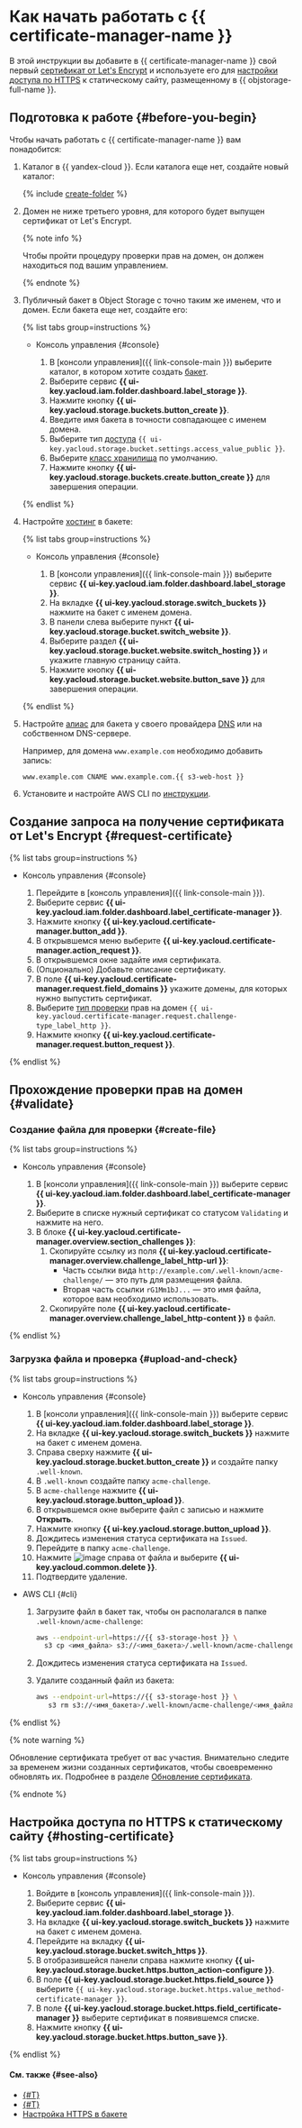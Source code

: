 # Как начать работать с {{ certificate-manager-name }}

В этой инструкции вы добавите в {{ certificate-manager-name }} свой первый [сертификат от Let's Encrypt](../concepts/managed-certificate.md) и используете его для [настройки доступа по HTTPS](../../storage/operations/hosting/certificate.md) к статическому сайту, размещенному в {{ objstorage-full-name }}. 

## Подготовка к работе {#before-you-begin}

Чтобы начать работать с {{ certificate-manager-name }} вам понадобится:

1. Каталог в {{ yandex-cloud }}. Если каталога еще нет, создайте новый каталог:

    {% include [create-folder](../../_includes/create-folder.md) %}
  
1. Домен не ниже третьего уровня, для которого будет выпущен сертификат от Let's Encrypt.

    {% note info %}

    Чтобы пройти процедуру проверки прав на домен, он должен находиться под вашим управлением.

    {% endnote %}

1. Публичный бакет в Object Storage с точно таким же именем, что и домен. Если бакета еще нет, создайте его:

    {% list tabs group=instructions %}

    - Консоль управления {#console}

        1. В [консоли управления]({{ link-console-main }}) выберите каталог, в котором хотите создать [бакет](../../storage/concepts/bucket.md).
        1. Выберите сервис **{{ ui-key.yacloud.iam.folder.dashboard.label_storage }}**. 
        1. Нажмите кнопку **{{ ui-key.yacloud.storage.buckets.button_create }}**.
        1. Введите имя бакета в точности совпадающее с именем домена.
        1. Выберите тип [доступа](../../storage/concepts/bucket.md#bucket-access) `{{ ui-key.yacloud.storage.bucket.settings.access_value_public }}`.
        1. Выберите [класс хранилища](../../storage/concepts/storage-class.md) по умолчанию.
        1. Нажмите кнопку **{{ ui-key.yacloud.storage.buckets.create.button_create }}** для завершения операции.
     
    {% endlist %}
    
1. Настройте [хостинг](../../storage/operations/hosting/setup.md) в бакете:

    {% list tabs group=instructions %}

    - Консоль управления {#console}

        1. В [консоли управления]({{ link-console-main }}) выберите сервис **{{ ui-key.yacloud.iam.folder.dashboard.label_storage }}**.
        1. На вкладке **{{ ui-key.yacloud.storage.switch_buckets }}** нажмите на бакет с именем домена.
        1. В панели слева выберите пункт **{{ ui-key.yacloud.storage.bucket.switch_website }}**.
        1. Выберите раздел **{{ ui-key.yacloud.storage.bucket.website.switch_hosting }}** и укажите главную страницу сайта.
        1. Нажмите кнопку **{{ ui-key.yacloud.storage.bucket.website.button_save }}** для завершения операции.

    {% endlist %}

1. Настройте [алиас](../../storage/operations/hosting/own-domain.md) для бакета у своего провайдера [DNS](../../glossary/dns.md) или на собственном DNS-сервере.

    Например, для домена `www.example.com` необходимо добавить запись:

    ```
    www.example.com CNAME www.example.com.{{ s3-web-host }}
    ```

1. Установите и настройте AWS CLI по [инструкции](../../storage/tools/aws-cli.md#before-you-begin).

## Создание запроса на получение сертификата от Let's Encrypt {#request-certificate}

{% list tabs group=instructions %}

- Консоль управления {#console}
    
    1. Перейдите в [консоль управления]({{ link-console-main }}).
    1. Выберите сервис **{{ ui-key.yacloud.iam.folder.dashboard.label_certificate-manager }}**.
    1. Нажмите кнопку **{{ ui-key.yacloud.certificate-manager.button_add }}**.
    1. В открывшемся меню выберите **{{ ui-key.yacloud.certificate-manager.action_request }}**.
    1. В открывшемся окне задайте имя сертификата.    
    1. (Опционально) Добавьте описание сертификату.
    1. В поле **{{ ui-key.yacloud.certificate-manager.request.field_domains }}** укажите домены, для которых нужно выпустить сертификат.
    1. Выберите [тип проверки](../concepts/challenges.md) прав на домен `{{ ui-key.yacloud.certificate-manager.request.challenge-type_label_http }}`. 
    1. Нажмите кнопку **{{ ui-key.yacloud.certificate-manager.request.button_request }}**.

{% endlist %}

## Прохождение проверки прав на домен {#validate}

### Создание файла для проверки {#create-file}

{% list tabs group=instructions %}

- Консоль управления {#console}

  1. В [консоли управления]({{ link-console-main }}) выберите сервис **{{ ui-key.yacloud.iam.folder.dashboard.label_certificate-manager }}**.
  1. Выберите в списке нужный сертификат со статусом `Validating` и нажмите на него.
  1. В блоке **{{ ui-key.yacloud.certificate-manager.overview.section_challenges }}**:
      1. Скопируйте ссылку из поля **{{ ui-key.yacloud.certificate-manager.overview.challenge_label_http-url }}**:
          * Часть ссылки вида `http://example.com/.well-known/acme-challenge/` — это путь для размещения файла.
          * Вторая часть ссылки `rG1Mm1bJ...` — это имя файла, которое вам необходимо использовать.
      1. Скопируйте поле **{{ ui-key.yacloud.certificate-manager.overview.challenge_label_http-content }}** в файл.

{% endlist %}

### Загрузка файла и проверка {#upload-and-check}

{% list tabs group=instructions %}

- Консоль управления {#console}

  1. В [консоли управления]({{ link-console-main }}) выберите сервис **{{ ui-key.yacloud.iam.folder.dashboard.label_storage }}**.
  1. На вкладке **{{ ui-key.yacloud.storage.switch_buckets }}** нажмите на бакет с именем домена.
  1. Справа сверху нажмите **{{ ui-key.yacloud.storage.bucket.button_create }}** и создайте папку `.well-known`.
  1. В `.well-known` создайте папку `acme-challenge`.
  1. В `acme-challenge` нажмите **{{ ui-key.yacloud.storage.button_upload }}**.
  1. В открывшемся окне выберите файл с записью и нажмите **Открыть**.
  1. Нажмите кнопку **{{ ui-key.yacloud.storage.button_upload }}**.
  1. Дождитесь изменения статуса сертификата на `Issued`.
  1. Перейдите в папку `acme-challenge`.
  1. Нажмите ![image](../../_assets/options.svg) справа от файла и выберите **{{ ui-key.yacloud.common.delete }}**.
  1. Подтвердите удаление.

- AWS CLI {#cli}

  1. Загрузите файл в бакет так, чтобы он располагался в папке `.well-known/acme-challenge`:

      ```bash
      aws --endpoint-url=https://{{ s3-storage-host }} \
        s3 cp <имя_файла> s3://<имя_бакета>/.well-known/acme-challenge/<имя_файла>
      ```

  1. Дождитесь изменения статуса сертификата на `Issued`.
  1. Удалите созданный файл из бакета:
    
      ```bash
      aws --endpoint-url=https://{{ s3-storage-host }} \
         s3 rm s3://<имя_бакета>/.well-known/acme-challenge/<имя_файла>
      ```
   
{% endlist %}

{% note warning %}

Обновление сертификата требует от вас участия. Внимательно следите за временем жизни созданных сертификатов, чтобы своевременно обновлять их. Подробнее в разделе [Обновление сертификата](../concepts/managed-certificate.md#renew).

{% endnote %}

## Настройка доступа по HTTPS к статическому сайту {#hosting-certificate}

{% list tabs group=instructions %}

- Консоль управления {#console}
    
    1. Войдите в [консоль управления]({{ link-console-main }}).
    1. Выберите сервис **{{ ui-key.yacloud.iam.folder.dashboard.label_storage }}**.
    1. На вкладке **{{ ui-key.yacloud.storage.switch_buckets }}** нажмите на бакет с именем домена.
    1. Перейдите на вкладку **{{ ui-key.yacloud.storage.bucket.switch_https }}**.
    1. В отобразившейся панели справа нажмите кнопку **{{ ui-key.yacloud.storage.bucket.https.button_action-configure }}**.
    1. В поле **{{ ui-key.yacloud.storage.bucket.https.field_source }}** выберите `{{ ui-key.yacloud.storage.bucket.https.value_method-certificate-manager }}`.
    1. В поле **{{ ui-key.yacloud.storage.bucket.https.field_certificate-manager }}** выберите сертификат в появившемся списке. 
    1. Нажмите кнопку **{{ ui-key.yacloud.storage.bucket.https.button_save }}**.

{% endlist %}


#### См. также {#see-also}

- [{#T}](../concepts/managed-certificate.md)
- [{#T}](../concepts/challenges.md)
- [Настройка HTTPS в бакете](../../storage/operations/hosting/certificate.md)
